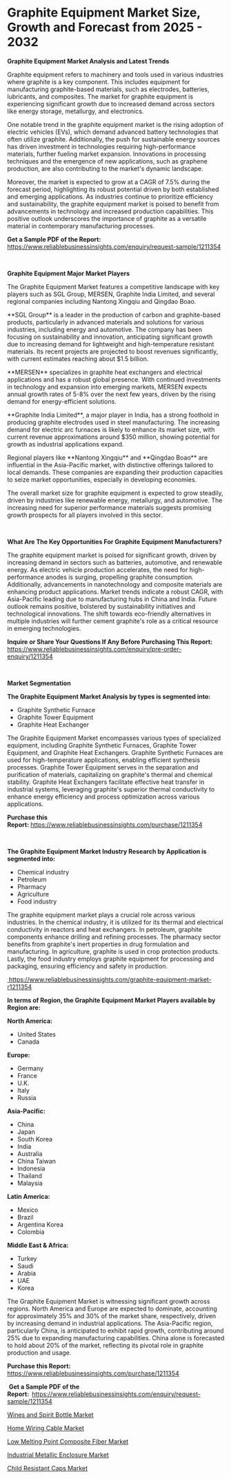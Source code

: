 <p><h1>Graphite Equipment Market Size, Growth and Forecast from 2025 - 2032</h1></p><p><strong>Graphite Equipment Market Analysis and Latest Trends</strong></p>
<p><p>Graphite equipment refers to machinery and tools used in various industries where graphite is a key component. This includes equipment for manufacturing graphite-based materials, such as electrodes, batteries, lubricants, and composites. The market for graphite equipment is experiencing significant growth due to increased demand across sectors like energy storage, metallurgy, and electronics.</p><p>One notable trend in the graphite equipment market is the rising adoption of electric vehicles (EVs), which demand advanced battery technologies that often utilize graphite. Additionally, the push for sustainable energy sources has driven investment in technologies requiring high-performance materials, further fueling market expansion. Innovations in processing techniques and the emergence of new applications, such as graphene production, are also contributing to the market's dynamic landscape.</p><p>Moreover, the market is expected to grow at a CAGR of 7.5% during the forecast period, highlighting its robust potential driven by both established and emerging applications. As industries continue to prioritize efficiency and sustainability, the graphite equipment market is poised to benefit from advancements in technology and increased production capabilities. This positive outlook underscores the importance of graphite as a versatile material in contemporary manufacturing processes.</p></p>
<p><strong>Get a Sample PDF of the Report:&nbsp;</strong> <a href="https://www.reliablebusinessinsights.com/enquiry/request-sample/1211354?utm_campaign=116&utm_medium=2&utm_source=Github&utm_content=ia&utm_term=24032025&utm_id=graphite-equipment">https://www.reliablebusinessinsights.com/enquiry/request-sample/1211354</a></p>
<p>&nbsp;</p>
<p><strong>Graphite Equipment Major Market Players</strong></p>
<p><p>The Graphite Equipment Market features a competitive landscape with key players such as SGL Group, MERSEN, Graphite India Limited, and several regional companies including Nantong Xingqiu and Qingdao Boao. </p><p>**SGL Group** is a leader in the production of carbon and graphite-based products, particularly in advanced materials and solutions for various industries, including energy and automotive. The company has been focusing on sustainability and innovation, anticipating significant growth due to increasing demand for lightweight and high-temperature resistant materials. Its recent projects are projected to boost revenues significantly, with current estimates reaching about $1.5 billion.</p><p>**MERSEN** specializes in graphite heat exchangers and electrical applications and has a robust global presence. With continued investments in technology and expansion into emerging markets, MERSEN expects annual growth rates of 5-8% over the next few years, driven by the rising demand for energy-efficient solutions.</p><p>**Graphite India Limited**, a major player in India, has a strong foothold in producing graphite electrodes used in steel manufacturing. The increasing demand for electric arc furnaces is likely to enhance its market size, with current revenue approximations around $350 million, showing potential for growth as industrial applications expand.</p><p>Regional players like **Nantong Xingqiu** and **Qingdao Boao** are influential in the Asia-Pacific market, with distinctive offerings tailored to local demands. These companies are expanding their production capacities to seize market opportunities, especially in developing economies.</p><p>The overall market size for graphite equipment is expected to grow steadily, driven by industries like renewable energy, metallurgy, and automotive. The increasing need for superior performance materials suggests promising growth prospects for all players involved in this sector.</p></p>
<p>&nbsp;</p>
<p><strong>What Are The Key Opportunities For Graphite Equipment Manufacturers?</strong></p>
<p><p>The graphite equipment market is poised for significant growth, driven by increasing demand in sectors such as batteries, automotive, and renewable energy. As electric vehicle production accelerates, the need for high-performance anodes is surging, propelling graphite consumption. Additionally, advancements in nanotechnology and composite materials are enhancing product applications. Market trends indicate a robust CAGR, with Asia-Pacific leading due to manufacturing hubs in China and India. Future outlook remains positive, bolstered by sustainability initiatives and technological innovations. The shift towards eco-friendly alternatives in multiple industries will further cement graphite's role as a critical resource in emerging technologies.</p></p>
<p><strong>Inquire or Share Your Questions If Any Before Purchasing This Report:</strong> <a href="https://www.reliablebusinessinsights.com/enquiry/pre-order-enquiry/1211354?utm_campaign=116&utm_medium=2&utm_source=Github&utm_content=ia&utm_term=24032025&utm_id=graphite-equipment">https://www.reliablebusinessinsights.com/enquiry/pre-order-enquiry/1211354</a></p>
<p>&nbsp;</p>
<p><strong>Market Segmentation</strong></p>
<p><strong>The Graphite Equipment Market Analysis by types is segmented into:</strong></p>
<p><ul><li>Graphite Synthetic Furnace</li><li>Graphite Tower Equipment</li><li>Graphite Heat Exchanger</li></ul></p>
<p><p>The Graphite Equipment Market encompasses various types of specialized equipment, including Graphite Synthetic Furnaces, Graphite Tower Equipment, and Graphite Heat Exchangers. Graphite Synthetic Furnaces are used for high-temperature applications, enabling efficient synthesis processes. Graphite Tower Equipment serves in the separation and purification of materials, capitalizing on graphite's thermal and chemical stability. Graphite Heat Exchangers facilitate effective heat transfer in industrial systems, leveraging graphite's superior thermal conductivity to enhance energy efficiency and process optimization across various applications.</p></p>
<p><strong>Purchase this Report:&nbsp;</strong><a href="https://www.reliablebusinessinsights.com/purchase/1211354?utm_campaign=116&utm_medium=2&utm_source=Github&utm_content=ia&utm_term=24032025&utm_id=graphite-equipment">https://www.reliablebusinessinsights.com/purchase/1211354</a></p>
<p>&nbsp;</p>
<p><strong>The Graphite Equipment Market Industry Research by Application is segmented into:</strong></p>
<p><ul><li>Chemical industry</li><li>Petroleum</li><li>Pharmacy</li><li>Agriculture</li><li>Food industry</li></ul></p>
<p><p>The graphite equipment market plays a crucial role across various industries. In the chemical industry, it is utilized for its thermal and electrical conductivity in reactors and heat exchangers. In petroleum, graphite components enhance drilling and refining processes. The pharmacy sector benefits from graphite's inert properties in drug formulation and manufacturing. In agriculture, graphite is used in crop protection products. Lastly, the food industry employs graphite equipment for processing and packaging, ensuring efficiency and safety in production.</p></p>
<p><a href="https://www.reliablebusinessinsights.com/graphite-equipment-market-r1211354?utm_campaign=116&utm_medium=2&utm_source=Github&utm_content=ia&utm_term=24032025&utm_id=graphite-equipment">&nbsp;https://www.reliablebusinessinsights.com/graphite-equipment-market-r1211354</a></p>
<p><strong>In terms of Region, the Graphite Equipment Market Players available by Region are:</strong></p>
<p>
    <p> <strong> North America: </strong>
        <ul>
            <li>United States</li>
            <li>Canada</li>
        </ul>
        </p> 
    <p> <strong> Europe: </strong>
        <ul>
            <li>Germany</li>
            <li>France</li>
            <li>U.K.</li>
            <li>Italy</li>
            <li>Russia</li>
        </ul>
        </p> 
    <p> <strong> Asia-Pacific: </strong>
        <ul>
            <li>China</li>
            <li>Japan</li>
            <li>South Korea</li>
            <li>India</li>
            <li>Australia</li>
            <li>China Taiwan</li>
            <li>Indonesia</li>
            <li>Thailand</li>
            <li>Malaysia</li>
        </ul>
        </p> 
    <p> <strong> Latin America: </strong>
        <ul>
            <li>Mexico</li>
            <li>Brazil</li>
            <li>Argentina Korea</li>
            <li>Colombia</li>
        </ul>
        </p> 
    <p> <strong> Middle East & Africa: </strong>
        <ul>
            <li>Turkey</li>
            <li>Saudi</li>
            <li>Arabia</li>
            <li>UAE</li>
            <li>Korea</li>
        </ul>
    </p>
    </p>
<p><p>The Graphite Equipment Market is witnessing significant growth across regions. North America and Europe are expected to dominate, accounting for approximately 35% and 30% of the market share, respectively, driven by increasing demand in industrial applications. The Asia-Pacific region, particularly China, is anticipated to exhibit rapid growth, contributing around 25% due to expanding manufacturing capabilities. China alone is forecasted to hold about 20% of the market, reflecting its pivotal role in graphite production and usage.</p></p>
<p><strong>Purchase this Report: </strong><a href="https://www.reliablebusinessinsights.com/purchase/1211354?utm_campaign=116&utm_medium=2&utm_source=Github&utm_content=ia&utm_term=24032025&utm_id=graphite-equipment">https://www.reliablebusinessinsights.com/purchase/1211354</a></p>
<p>&nbsp;<strong>Get a Sample PDF of the Report:&nbsp;&nbsp;</strong><a href="https://www.reliablebusinessinsights.com/enquiry/request-sample/1211354?utm_campaign=116&utm_medium=2&utm_source=Github&utm_content=ia&utm_term=24032025&utm_id=graphite-equipment">https://www.reliablebusinessinsights.com/enquiry/request-sample/1211354</a></p>
<p><strong></strong></p>
<p><p><a href="https://github.com/ElviraLeka1962/Market-Research-Report-List-1/blob/main/wines-and-spirit-bottle-market.md?utm_campaign=116&utm_medium=2&utm_source=Github&utm_content=ia&utm_term=24032025&utm_id=graphite-equipment">Wines and Spirit Bottle Market</a></p><p><a href="https://github.com/hedbomkrahe/Market-Research-Report-List-1/blob/main/home-wiring-cable-market.md?utm_campaign=116&utm_medium=2&utm_source=Github&utm_content=ia&utm_term=24032025&utm_id=graphite-equipment">Home Wiring Cable Market</a></p><p><a href="https://github.com/darenph8er/Market-Research-Report-List-1/blob/main/low-melting-point-composite-fiber-market.md?utm_campaign=116&utm_medium=2&utm_source=Github&utm_content=ia&utm_term=24032025&utm_id=graphite-equipment">Low Melting Point Composite Fiber Market</a></p><p><a href="https://github.com/rosalinebhakta48/Market-Research-Report-List-1/blob/main/industrial-metallic-enclosure-market.md?utm_campaign=116&utm_medium=2&utm_source=Github&utm_content=ia&utm_term=24032025&utm_id=graphite-equipment">Industrial Metallic Enclosure Market</a></p><p><a href="https://github.com/lateshab69/Market-Research-Report-List-1/blob/main/child-resistant-caps-market.md?utm_campaign=116&utm_medium=2&utm_source=Github&utm_content=ia&utm_term=24032025&utm_id=graphite-equipment">Child Resistant Caps Market</a></p></p>